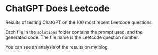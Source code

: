 # ChatGPT Does Leetcode
Results of testing ChatGPT on the 100 most recent Leetcode questions.

Each file in the `solutions` folder contains the prompt used, and the generated code. The file name is the Leetcode question number.

You can see an analysis of the results on my blog.
